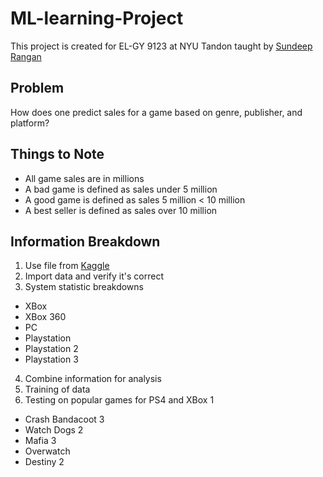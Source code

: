# ML-learning-Project
This project is created for EL-GY 9123 at NYU Tandon taught by [Sundeep Rangan](http://wireless.engineering.nyu.edu/sundeep-rangan/)

## Problem
How does one predict sales for a game based on genre, publisher, and platform?

## Things to Note
* All game sales are in millions
* A bad game is defined as sales under 5 million
* A good game is defined as sales 5 million < 10 million
* A best seller is defined as sales over 10 million

## Information Breakdown
1. Use file from [Kaggle](https://www.kaggle.com/gregorut/videogamesales)
2. Import data and verify it's correct
3. System statistic breakdowns
  * XBox
  * XBox 360
  * PC
  * Playstation
  * Playstation 2
  * Playstation 3
4. Combine information for analysis
5. Training of data
6. Testing on popular games for PS4 and XBox 1
  * Crash Bandacoot 3
  * Watch Dogs 2
  * Mafia 3
  * Overwatch
  * Destiny 2
